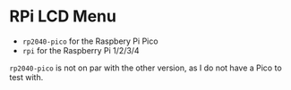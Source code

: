 # RPi LCD Menu
* `rp2040-pico` for the Raspbery Pi Pico 
* `rpi` for the Raspberry Pi 1/2/3/4

`rp2040-pico` is not on par with the other version, as I do not have a Pico to test with.
